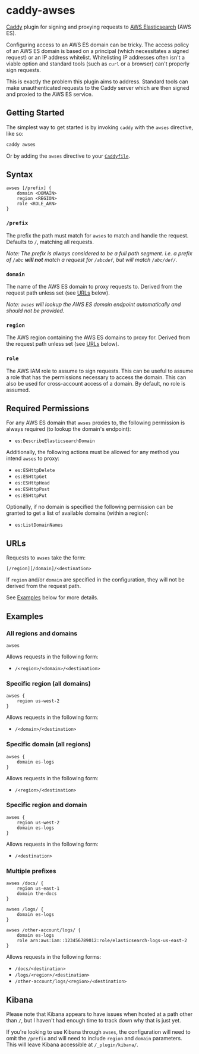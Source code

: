 caddy-awses
===========

[Caddy][Caddy] plugin for signing and proxying requests to
[AWS Elasticsearch][AWS Elasticsearch] (AWS ES).

Configuring access to an AWS ES domain can be tricky. The access policy of an
AWS ES domain is based on a principal (which necessitates a signed request) or
an IP address whitelist. Whitelisting IP addresses often isn't a viable option
and standard tools (such as `curl` or a browser) can't properly sign requests.

This is exactly the problem this plugin aims to address. Standard tools can
make unauthenticated requests to the Caddy server which are then signed and
proxied to the AWS ES service.


Getting Started
---------------

The simplest way to get started is by invoking `caddy` with the `awses`
directive, like so:

```sh
caddy awses
```

Or by adding the `awses` directive to your [`Caddyfile`][Caddyfile].


Syntax
------

```Caddyfile
awses [/prefix] {
    domain <DOMAIN>
    region <REGION>
    role <ROLE_ARN>
}
```

### `/prefix`

The prefix the path must match for `awses` to match and handle the request.
Defaults to `/`, matching all requests.

_Note: The prefix is always considered to be a full path segment. i.e. a prefix
of `/abc` **will not** match a request for `/abcdef`, but will match `/abc/def/`._

### `domain`

The name of the AWS ES domain to proxy requests to. Derived from the request path
unless set (see [URLs](#URLs) below).

_Note: `awses` will lookup the AWS ES domain endpoint automatically and should
not be provided._

### `region`

The AWS region containing the AWS ES domains to proxy for. Derived from the
request path unless set (see [URLs](#URLs) below).

### `role`

The AWS IAM role to assume to sign requests. This can be useful to assume a
role that has the permissions necessary to access the domain. This can also be
used for cross-account access of a domain. By default, no role is assumed.


Required Permissions
--------------------

For any AWS ES domain that `awses` proxies to, the following permission is
always required (to lookup the domain's endpoint):

 * `es:DescribeElasticsearchDomain`

Additionally, the following actions must be allowed for any method you intend
`awses` to proxy:

 * `es:ESHttpDelete`
 * `es:ESHttpGet`
 * `es:ESHttpHead`
 * `es:ESHttpPost`
 * `es:ESHttpPut`

Optionally, if no domain is specified the following permission can be granted
to get a list of available domains (within a region):

 * `es:ListDomainNames`


URLs
----

Requests to `awses` take the form:

`[/region][/domain]/<destination>`

If `region` and/or `domain` are specified in the configuration, they will not
be derived from the request path.

See [Examples](#Examples) below for more details.


Examples
--------

### All regions and domains

```Caddyfile
awses
```

Allows requests in the following form:

 * `/<region>/<domain>/<destination>`

### Specific region (all domains)

```Caddyfile
awses {
    region us-west-2
}
```

Allows requests in the following form:

 * `/<domain>/<destination>`

### Specific domain (all regions)

```Caddyfile
awses {
    domain es-logs
}
```

Allows requests in the following form:

 * `/<region>/<destination>`

### Specific region and domain

```Caddyfile
awses {
    region us-west-2
    domain es-logs
}
```

Allows requests in the following form:

 * `/<destination>`

### Multiple prefixes

```Caddyfile
awses /docs/ {
    region us-east-1
    domain the-docs
}

awses /logs/ {
    domain es-logs
}

awses /other-account/logs/ {
    domain es-logs
    role arn:aws:iam::123456789012:role/elasticsearch-logs-us-east-2
}
```

Allows requests in the following forms:

 * `/docs/<destination>`
 * `/logs/<region>/<destination>`
 * `/other-account/logs/<region>/<destination>`


Kibana
------

Please note that Kibana appears to have issues when hosted at a path other than
`/`, but I haven't had enough time to track down why that is just yet.

If you're looking to use Kibana through `awses`, the configuration will need to
omit the `/prefix` and will need to include `region` and `domain` parameters.
This will leave Kibana accessible at `/_plugin/kibana/`.


[AWS Elasticsearch]: https://aws.amazon.com/documentation/elasticsearch-service/
[Caddy]: https://github.com/caddyserver/caddy
[Caddyfile]: https://caddyserver.com/tutorial/caddyfile
